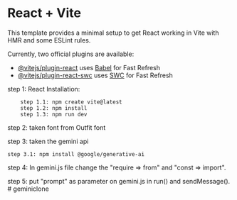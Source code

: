 # React + Vite

This template provides a minimal setup to get React working in Vite with HMR and some ESLint rules.

Currently, two official plugins are available:

- [@vitejs/plugin-react](https://github.com/vitejs/vite-plugin-react/blob/main/packages/plugin-react/README.md) uses [Babel](https://babeljs.io/) for Fast Refresh
- [@vitejs/plugin-react-swc](https://github.com/vitejs/vite-plugin-react-swc) uses [SWC](https://swc.rs/) for Fast Refresh

step 1: React Installation:

        step 1.1: npm create vite@latest
        step 1.2: npm install
        step 1.3: npm run dev

step 2: taken font from Outfit font

step 3: taken the gemini api

    step 3.1: npm install @google/generative-ai

step 4: In gemini.js file change the "require => from" and "const => import".

step 5: put "prompt" as parameter on gemini.js in run() and sendMessage().
#   g e m i n i c l o n e  
 